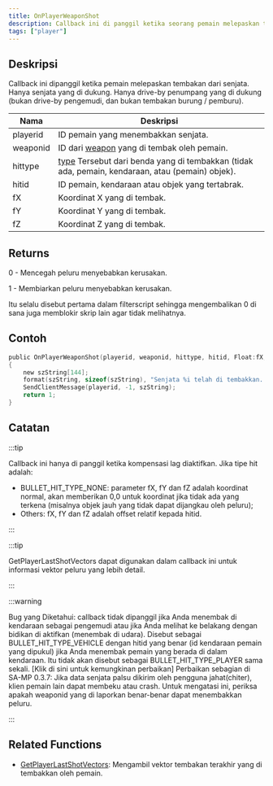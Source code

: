 ```yaml
---
title: OnPlayerWeaponShot
description: Callback ini di panggil ketika seorang pemain melepaskan tembakan dari senjata.
tags: ["player"]
---
```


<VersionWarn name='callback' version='SA-MP 0.3z' />

## Deskripsi

Callback ini dipanggil ketika pemain melepaskan tembakan dari senjata. Hanya senjata yang di dukung. Hanya drive-by penumpang yang di dukung (bukan drive-by pengemudi, dan bukan tembakan burung / pemburu).

| Nama     | Deskripsi                                                                                               |
| -------- | --------------------------------------------------------------------------------------------------------- |
| playerid | ID pemain yang menembakkan senjata.                                                                  |
| weaponid | ID dari [weapon](../resources/weaponids) yang di tembak oleh pemain.                                        |
| hittype  | [type](../resources/bullethittypes) Tersebut dari benda yang di tembakkan (tidak ada, pemain, kendaraan, atau (pemain) objek). |
| hitid    | ID pemain, kendaraan atau objek yang tertabrak.                                                     |
| fX       | Koordinat X yang di tembak.                                                                       |
| fY       | Koordinat Y yang di tembak.                                                                       |
| fZ       | Koordinat Z yang di tembak.                                                                       |

## Returns

0 - Mencegah peluru menyebabkan kerusakan.

1 - Membiarkan peluru menyebabkan kerusakan.

Itu selalu disebut pertama dalam filterscript sehingga mengembalikan 0 di sana juga memblokir skrip lain agar tidak melihatnya.

## Contoh

```c
public OnPlayerWeaponShot(playerid, weaponid, hittype, hitid, Float:fX, Float:fY, Float:fZ)
{
    new szString[144];
    format(szString, sizeof(szString), "Senjata %i telah di tembakkan. hittype: %i   hitid: %i   pos: %f, %f, %f", weaponid, hittype, hitid, fX, fY, fZ);
    SendClientMessage(playerid, -1, szString);
    return 1;
}
```

## Catatan

:::tip


Callback ini hanya di panggil ketika kompensasi lag diaktifkan. Jika tipe hit adalah:

- BULLET_HIT_TYPE_NONE: parameter fX, fY dan fZ adalah koordinat normal, akan memberikan 0,0 untuk koordinat jika tidak ada yang terkena (misalnya objek jauh yang tidak dapat dijangkau oleh peluru);
- Others: fX, fY dan fZ adalah offset relatif kepada hitid.

:::

:::tip

GetPlayerLastShotVectors dapat digunakan dalam callback ini untuk informasi vektor peluru yang lebih detail.

:::

:::warning

Bug yang Diketahui: callback tidak dipanggil jika Anda menembak di kendaraan sebagai pengemudi atau jika Anda melihat ke belakang dengan bidikan di aktifkan (menembak di udara). Disebut sebagai BULLET_HIT_TYPE_VEHICLE dengan hitid yang benar (id kendaraan pemain yang dipukul) jika Anda menembak pemain yang berada di dalam kendaraan. Itu tidak akan disebut sebagai BULLET_HIT_TYPE_PLAYER sama sekali. [Klik di sini untuk kemungkinan perbaikan] Perbaikan sebagian di SA-MP 0.3.7: Jika data senjata palsu dikirim oleh pengguna jahat(chiter), klien pemain lain dapat membeku atau crash. Untuk mengatasi ini, periksa apakah weaponid yang di laporkan benar-benar dapat menembakkan peluru.

:::

## Related Functions

- [GetPlayerLastShotVectors](../functions/GetPlayerLastShotVectors): Mengambil vektor tembakan terakhir yang di tembakkan oleh pemain.
